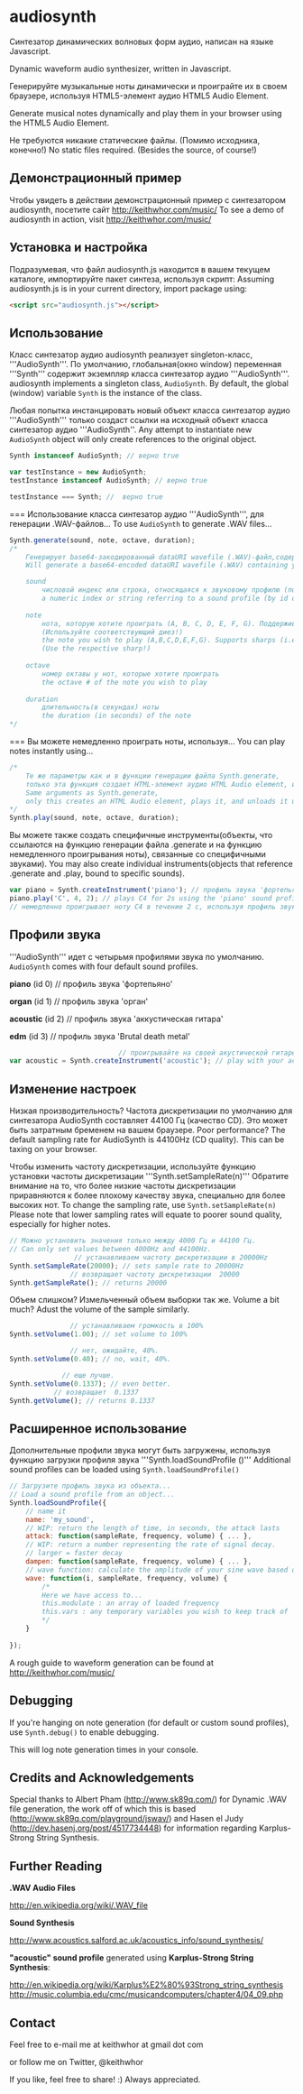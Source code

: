 audiosynth
==========

Синтезатор динамических волновых форм аудио, написан на языке Javascript.

Dynamic waveform audio synthesizer, written in Javascript.

Генерируйте музыкальные ноты динамически
и проиграйте их в своем браузере, используя HTML5-элемент аудио  HTML5 Audio Element.

Generate musical notes dynamically
and play them in your browser using the HTML5 Audio Element.

Не требуются никакие статические файлы. (Помимо исходника, конечно!)
No static files required. (Besides the source, of course!)

Демонстрационный пример
----

Чтобы увидеть в действии демонстрационный пример с синтезатором audiosynth, 
посетите сайт http://keithwhor.com/music/
To see a demo of audiosynth in action, visit http://keithwhor.com/music/


Установка и настройка
------------

Подразумевая, что файл audiosynth.js находится в вашем текущем каталоге,
импортируйте пакет синтеза, используя скрипт:
Assuming audiosynth.js is in your current directory, import package using:

```html
<script src="audiosynth.js"></script>
```


Использование
-----

Класс синтезатор аудио  audiosynth реализует singleton-класс, '''AudioSynth'''. По умолчанию, глобальная(окно window) переменная '''Synth'''
содержит экземпляр класса синтезатор аудио '''AudioSynth'''.
audiosynth implements a singleton class, ```AudioSynth```. By default, the global (window) variable ```Synth```
is the instance of the class.

Любая попытка инстанцировать новый объект класса синтезатор аудио '''AudioSynth''' только создаст ссылки на
исходный объект класса синтезатор аудио '''AudioSynth''. Any attempt to instantiate new ```AudioSynth``` object will only create references to
the original object.

```javascript
Synth instanceof AudioSynth; // верно true

var testInstance = new AudioSynth;
testInstance instanceof AudioSynth; // верно true

testInstance === Synth; //  верно true
```

=== Использование класса синтезатор аудио '''AudioSynth''', для генерации .WAV-файлов...
To use ```AudioSynth``` to generate .WAV files...

```javascript
Synth.generate(sound, note, octave, duration);
/*
	Генерирует base64-закодированный dataURI wavefile (.WAV)-файл,содержащий ваши данные.
	Will generate a base64-encoded dataURI wavefile (.WAV) containing your data.

	sound
		числовой индекс или строка, относящаяся к звуковому профилю (по идентификатору или по имени, соответственно)
		a numeric index or string referring to a sound profile (by id or name, respectively)
	
	note
		нота, которую хотите проиграть (A, B, C, D, E, F, G). Поддерживаются диезы (т.е. C#), но не бемоли.
		(Используйте соответствующий диез!)
		the note you wish to play (A,B,C,D,E,F,G). Supports sharps (i.e. C#) but not flats.
		(Use the respective sharp!)
	
	octave
		номер октавы у нот, которые хотите проиграть
		the octave # of the note you wish to play
		
	duration
		длительность(в секундах) ноты
		the duration (in seconds) of the note
*/
```

=== Вы можете немедленно проиграть ноты, используя...
You can play notes instantly using...

```javascript
/*
	Те же параметры как и в функции генерации файла Synth.generate,
	только эта функция создает HTML-элемент аудио HTML Audio element, играет его и вызгружает его после завершения.
	Same arguments as Synth.generate,
	only this creates an HTML Audio element, plays it, and unloads it upon completion.
*/
Synth.play(sound, note, octave, duration);
```

Вы можете также создать специфичные инструменты(объекты, что ссылаются на функцию генерации файла .generate и
на функцию немедленного проигрывания ноты), связанные со специфичными звуками).
You may also create individual instruments(objects that reference .generate and .play, bound to specific
sounds).

```javascript
var piano = Synth.createInstrument('piano'); // профиль звука 'фортепьяно' 
piano.play('C', 4, 2); // plays C4 for 2s using the 'piano' sound profile
// немедленно проигрывает ноту C4 в течение 2 с, используя профиль звука 'фортепьяно' 
```


Профили звука
--------------

'''AudioSynth''' идет с четырьмя профилями звука по умолчанию.
```AudioSynth``` comes with four default sound profiles.

__piano__ (id 0)  // профиль звука 'фортепьяно'

__organ__ (id 1)  // профиль звука 'орган'

__acoustic__ (id 2) // профиль звука 'аккустическая гитара'

__edm__ (id 3) // профиль звука 'Brutal death metal'

```javascript
  						   // проигрывайте на своей акустической гитаре!
var acoustic = Synth.createInstrument('acoustic'); // play with your acoustic guitar!						 
```


Изменение настроек
-----------------

Низкая производительность? Частота дискретизации по умолчанию для синтезатора AudioSynth составляет 44100 Гц (качество CD). Это может быть затратным бременем на вашем браузере.
Poor performance? The default sampling rate for AudioSynth is 44100Hz (CD quality). This can be taxing on your browser.

Чтобы изменить частоту дискретизации, используйте функцию установки частоты дискретизации '''Synth.setSampleRate(n)'''
Обратите внимание на то, что более низкие частоты дискретизации приравняются к более плохому качеству звука, специально для более высоких нот.
To change the sampling rate, use ```Synth.setSampleRate(n)```
Please note that lower sampling rates will equate to poorer sound quality, especially for higher notes.

```javascript
// Можно установить значения только между 4000 Гц и 44100 Гц.
// Can only set values between 4000Hz and 44100Hz.
			    // устанавливаем частоту дискретизации в 20000Hz
Synth.setSampleRate(20000); // sets sample rate to 20000Hz
		       // возвращает частоту дискретизации  20000
Synth.getSampleRate(); // returns 20000
```
Объем слишком? Измельченный объем выборки так же.
Volume a bit much? Adust the volume of the sample similarly.

```javascript
		       // устанавливаем громкость в 100%
Synth.setVolume(1.00); // set volume to 100%

		       // нет, ожидайте, 40%.
Synth.setVolume(0.40); // no, wait, 40%.

			 // еще лучше.
Synth.setVolume(0.1337); // even better.
		   // возвращает  0.1337
Synth.getVolume(); // returns 0.1337
```


Расширенное использование
--------------
Дополнительные профили звука могут быть загружены, используя функцию загрузки профиля звука '''Synth.loadSoundProfile ()'''
Additional sound profiles can be loaded using ```Synth.loadSoundProfile()```

```javascript
// Загрузите профиль звука из объекта...
// Load a sound profile from an object...
Synth.loadSoundProfile({
	// name it
	name: 'my_sound',
	// WIP: return the length of time, in seconds, the attack lasts
	attack: function(sampleRate, frequency, volume) { ... },
	// WIP: return a number representing the rate of signal decay.
	// larger = faster decay
	dampen: function(sampleRate, frequency, volume) { ... },
	// wave function: calculate the amplitude of your sine wave based on i (index)
	wave: function(i, sampleRate, frequency, volume) {
		/*
		Here we have access to...
		this.modulate : an array of loaded frequency
		this.vars : any temporary variables you wish to keep track of
		*/
	}
	
});
```

A rough guide to waveform generation can be found at http://keithwhor.com/music/


Debugging
---------

If you're hanging on note generation (for default or custom sound profiles), use ```Synth.debug()```
to enable debugging.


This will log note generation times in your console.


Credits and Acknowledgements
----------------------------

Special thanks to Albert Pham (http://www.sk89q.com/) for Dynamic .WAV file generation,
the work off of which this is based (http://www.sk89q.com/playground/jswav/)
and Hasen el Judy (http://dev.hasenj.org/post/4517734448) for information regarding Karplus-Strong
String Synthesis.


Further Reading
---------------

__.WAV Audio Files__

http://en.wikipedia.org/wiki/.WAV_file


__Sound Synthesis__

http://www.acoustics.salford.ac.uk/acoustics_info/sound_synthesis/


__"acoustic" sound profile__ generated using __Karplus-Strong String Synthesis__:

http://en.wikipedia.org/wiki/Karplus%E2%80%93Strong_string_synthesis
http://music.columbia.edu/cmc/musicandcomputers/chapter4/04_09.php


Contact
-------

Feel free to e-mail me at keithwhor at gmail dot com

or follow me on Twitter, @keithwhor

If you like, feel free to share! :) Always appreciated.
